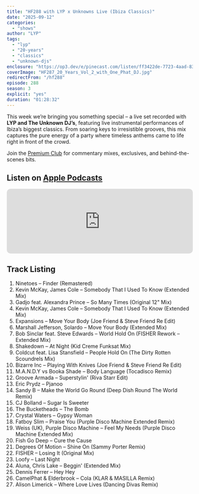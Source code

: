 ```yaml
---
title: "HF288 with LYP x Unknowns Live (Ibiza Classics)"
date: "2025-09-12"
categories:
  - "shows"
author: "LYP"
tags:
  - "lyp"
  - "20-years"
  - "classics"
  - "unknown-djs"
enclosure: "https://op3.dev/e/pinecast.com/listen/ff3422de-7723-4aad-836f-c2611f569a45.mp3?source=rss&ext=asset.mp3 85018621 audio/mpeg"
coverImage: "HF287_20_Years_Vol_2_with_One_Phat_DJ.jpg"
redirectFrom: "/hf288"
episode: 288
season: 3
explicit: "yes"
duration: "01:28:32"
---
```


This week we’re bringing you something special – a live set recorded with **LYP and The Unknown DJ’s**, featuring live instrumental performances of Ibiza’s biggest classics. From soaring keys to irresistible grooves, this mix captures the pure energy of a party where timeless anthems came to life right in front of the crowd.  

Join the [Premium Club]((https://housefinesse.com/premium)) for commentary mixes, exclusives, and behind-the-scenes bits.

## Listen on [Apple Podcasts](https://podcasts.apple.com/gb/podcast/house-finesse/id355833875?i=1000726444548)

<iframe allow="autoplay *; encrypted-media *; fullscreen *; clipboard-write" frameborder="0" height="175" style="width:100%;max-width:660px;overflow:hidden;border-radius:10px;" sandbox="allow-forms allow-popups allow-same-origin allow-scripts allow-storage-access-by-user-activation allow-top-navigation-by-user-activation" src="https://embed.podcasts.apple.com/gb/podcast/hf288-lyp-x-unknowns-live-12-sep-2025/id355833875?i=1000726444548"></iframe>

## Track Listing

1. Ninetoes – Finder (Remastered)  
2. Kevin McKay, James Cole – Somebody That I Used To Know (Extended Mix)  
3. Gadjo feat. Alexandra Prince – So Many Times (Original 12" Mix)  
4. Kevin McKay, James Cole – Somebody That I Used To Know (Extended Mix)  
5. Expansions – Move Your Body (Joe Friend & Steve Friend Re Edit)  
6. Marshall Jefferson, Solardo – Move Your Body (Extended Mix)  
7. Bob Sinclar feat. Steve Edwards – World Hold On (FISHER Rework – Extended Mix)  
8. Shakedown – At Night (Kid Creme Funksat Mix)  
9. Coldcut feat. Lisa Stansfield – People Hold On (The Dirty Rotten Scoundrels Mix)  
10. Bizarre Inc – Playing With Knives (Joe Friend & Steve Friend Re Edit)  
11. M.A.N.D.Y vs Booka Shade – Body Language (Tocadisco Remix)  
12. Groove Armada – Superstylin' (Riva Starr Edit)  
13. Eric Prydz – Pjanoo  
14. Sandy B – Make the World Go Round (Deep Dish Round The World Remix)  
15. CJ Bolland – Sugar Is Sweeter  
16. The Bucketheads – The Bomb  
17. Crystal Waters – Gypsy Woman  
18. Fatboy Slim – Praise You (Purple Disco Machine Extended Remix)  
19. Weiss (UK), Purple Disco Machine – Feel My Needs (Purple Disco Machine Extended Mix)  
20. Fish Go Deep – Cure the Cause  
21. Degrees Of Motion – Shine On (Sammy Porter Remix)  
22. FISHER – Losing It (Original Mix)  
23. Loofy – Last Night  
24. Aluna, Chris Lake – Beggin' (Extended Mix)  
25. Dennis Ferrer – Hey Hey  
26. CamelPhat & Elderbrook – Cola (KLAR & MASILLA Remix)  
27. Alison Limerick – Where Love Lives (Dancing Divas Remix)  

